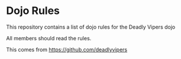 Dojo Rules
==========

This repository contains a list of dojo rules for the Deadly Vipers dojo

All members should read the rules.

This comes from https://github.com/deadlyvipers
